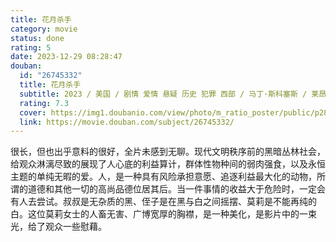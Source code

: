 ```yaml
---
title: 花月杀手
category: movie
status: done
rating: 5
date: 2023-12-29 08:28:47
douban:
  id: "26745332"
  title: 花月杀手
  subtitle: 2023 / 美国 / 剧情 爱情 悬疑 历史 犯罪 西部 / 马丁·斯科塞斯 / 莱昂纳多·迪卡普里奥 罗伯特·德尼罗
  rating: 7.3
  cover: https://img1.doubanio.com/view/photo/m_ratio_poster/public/p2897460998.jpg
  link: https://movie.douban.com/subject/26745332/
---
```


很长，但也出乎意料的很好，全片未感到无聊。现代文明秩序前的黑暗丛林社会，给观众淋漓尽致的展现了人心底的利益算计，群体性物种间的弱肉强食，以及永恒主题的单纯无暇的爱。人，是一种具有风险承担意愿、追逐利益最大化的动物，所谓的道德和其他一切的高尚品德位居其后。当一件事情的收益大于危险时，一定会有人去尝试。叔叔是无杂质的黑、侄子是在黑与白之间摇摆、莫莉是不能再纯的白。这位莫莉女士的人畜无害、广博宽厚的胸襟，是一种美化，是影片中的一束光，给了观众一些慰藉。